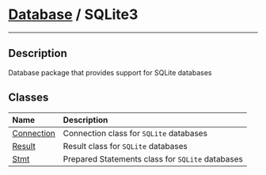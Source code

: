 # [Database](db.md) / SQLite3
____

## Description
Database package that provides support for SQLite databases

## Classes
| Name | Description |
| :--- | :---------- |
| [Connection](sqlite-Connection.md) | Connection class for `SQLite` databases |
| [Result](sqlite-Result.md) | Result class for `SQLite` databases |
| [Stmt](sqlite-Stmt.md) | Prepared Statements class for `SQLite` databases |
